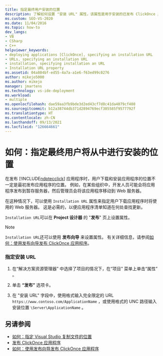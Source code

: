 ```yaml
---
title: 指定最终用户安装的位置
description: 了解如何设置 "安装 URL" 属性，该属性是用于安装的已发布 ClickOnce 应用程序的宿主。
ms.custom: SEO-VS-2020
ms.date: 11/04/2016
ms.topic: how-to
dev_langs:
- VB
- CSharp
- C++
helpviewer_keywords:
- deploying applications [ClickOnce], specifying an installation URL
- URLs, specifying an installation URL
- installation, specifying installation an URL
- Installation URL property
ms.assetid: 04a804bf-ed55-4a7a-a1e6-f63ed99c0276
author: mikejo5000
ms.author: mikejo
manager: jmartens
ms.technology: vs-ide-deployment
ms.workload:
- multiple
ms.openlocfilehash: dae59aa3fb9bde3d2ed43cf7d8c41da4079cf408
ms.sourcegitcommit: b12a38744db371d2894769ecf305585f9577792f
ms.translationtype: HT
ms.contentlocale: zh-CN
ms.lasthandoff: 09/13/2021
ms.locfileid: "126664661"
---
```

# <a name="how-to-specify-the-location-where-end-users-will-install-from"></a>如何：指定最终用户将从中进行安装的位置

在发布 [!INCLUDE[ndptecclick](../deployment/includes/ndptecclick_md.md)] 应用程序时，用户下载和安装应用程序的位置不一定是最初发布应用程序的位置。 例如，在某些组织中，开发人员可能会将应用程序发布到暂存服务器，然后管理员会将该应用程序移动到 Web 服务器。

在这种情况下，可以使用 `Installation URL` 属性来指定用户下载应用程序时将使用的 Web 服务器。 这是必需的，以便应用程序清单知道在何处查找更新。

`Installation URL`可以在 **Project 设计器** 的 "**发布**" 页上设置属性。

> [!NOTE]
> `Installation URL`还可以使用 **发布向导** 来设置属性。 有关详细信息，请参阅[如何：使用发布向导发布 ClickOnce 应用程序](../deployment/how-to-publish-a-clickonce-application-using-the-publish-wizard.md)。

### <a name="to-specify-an-installation-url"></a>指定安装 URL

1. 在“解决方案资源管理器” 中选择了项目的情况下，在“项目”  菜单上单击“属性” 。

2. 单击 **“发布”** 选项卡。

3. 在 "安装 URL" 字段中，使用格式输入完全限定的 URL `https://www.contoso.com/ApplicationName` ，或使用格式的 UNC 路径输入安装位置 `\Server\ApplicationName` 。

## <a name="see-also"></a>另请参阅
- [如何：指定 Visual Studio 复制文件的位置](../deployment/how-to-specify-where-visual-studio-copies-the-files.md)
- [发布 ClickOnce 应用程序](../deployment/publishing-clickonce-applications.md)
- [如何：使用发布向导发布 ClickOnce 应用程序](../deployment/how-to-publish-a-clickonce-application-using-the-publish-wizard.md)